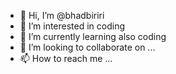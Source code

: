 - 👋 Hi, I’m @bhadbiriri
- 👀 I’m interested in coding
- 🌱 I’m currently learning also coding
- 💞️ I’m looking to collaborate on ...
- 📫 How to reach me ...

<!---
bhadbiriri/bhadbiriri is a ✨ special ✨ repository because its `README.md` (this file) appears on your GitHub profile.
You can click the Preview link to take a look at your changes.
--->
